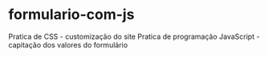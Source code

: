 # formulario-com-js
Pratica de CSS - customização do site
Pratica de programação JavaScript - capitação dos valores do formulário

